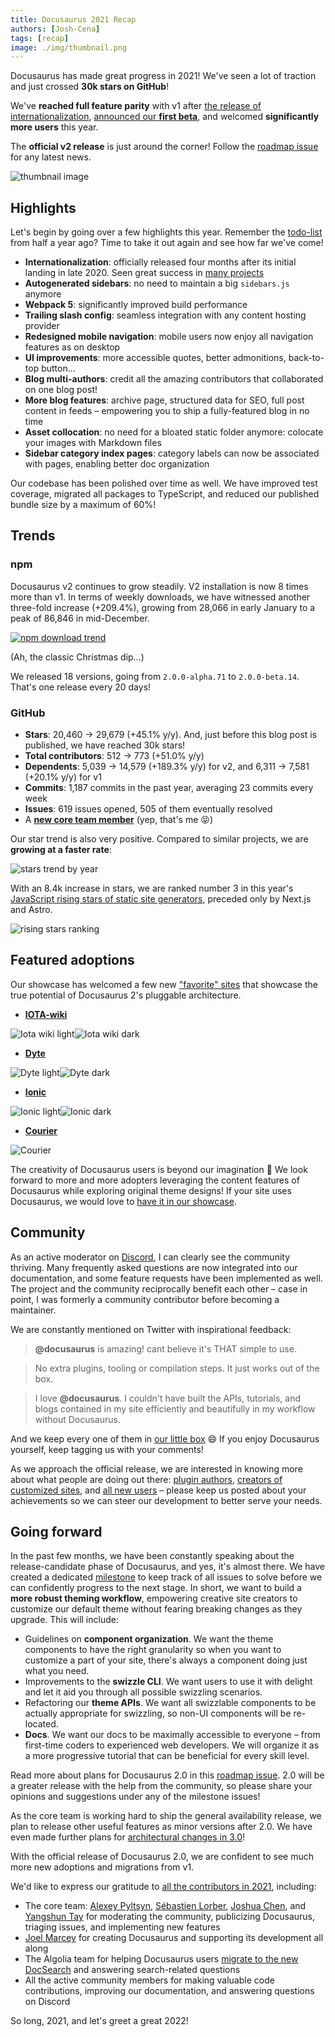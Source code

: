```yaml
---
title: Docusaurus 2021 Recap
authors: [Josh-Cena]
tags: [recap]
image: ./img/thumbnail.png
---
```


Docusaurus has made great progress in 2021! We've seen a lot of traction and just crossed **30k stars on GitHub**!

We've **reached full feature parity** with v1 after [the release of internationalization](blog/2021-03-09-releasing-docusaurus-i18n.md), [announced our **first beta**](blog/2021-05-12-announcing-docusaurus-two-beta/index.md), and welcomed **significantly more users** this year.

The **official v2 release** is just around the corner! Follow the [roadmap issue](https://github.com/facebook/docusaurus/issues/6113) for any latest news.

![thumbnail image](blog/2022-01-24-docusaurus-2021-recap/img/thumbnail.png)

<!--truncate-->

## Highlights

Let's begin by going over a few highlights this year. Remember the [todo-list](blog/2021-05-12-announcing-docusaurus-two-beta/index.md#whats-next) from half a year ago? Time to take it out again and see how far we've come!

- **Internationalization**: officially released four months after its initial landing in late 2020. Seen great success in [many projects](/showcase?tags=i18n)
- **Autogenerated sidebars**: no need to maintain a big `sidebars.js` anymore
- **Webpack 5**: significantly improved build performance
- **Trailing slash config**: seamless integration with any content hosting provider
- **Redesigned mobile navigation**: mobile users now enjoy all navigation features as on desktop
- **UI improvements**: more accessible quotes, better admonitions, back-to-top button...
- **Blog multi-authors**: credit all the amazing contributors that collaborated on one blog post!
- **More blog features**: archive page, structured data for SEO, full post content in feeds – empowering you to ship a fully-featured blog in no time
- **Asset collocation**: no need for a bloated static folder anymore: colocate your images with Markdown files
- **Sidebar category index pages**: category labels can now be associated with pages, enabling better doc organization

Our codebase has been polished over time as well. We have improved test coverage, migrated all packages to TypeScript, and reduced our published bundle size by a maximum of 60%!

## Trends

### npm

Docusaurus v2 continues to grow steadily. V2 installation is now 8 times more than v1. In terms of weekly downloads, we have witnessed another three-fold increase (+209.4%), growing from 28,066 in early January to a peak of 86,846 in mid-December.

[![npm download trend](blog/2022-01-24-docusaurus-2021-recap/img/npm-trend.png)](https://www.npmtrends.com/docusaurus-vs-@docusaurus/core)

(Ah, the classic Christmas dip...)

We released 18 versions, going from `2.0.0-alpha.71` to `2.0.0-beta.14`. That's one release every 20 days!

### GitHub

- **Stars**: 20,460 → 29,679 (+45.1% y/y). And, just before this blog post is published, we have reached 30k stars!
- **Total contributors**: 512 → 773 (+51.0% y/y)
- **Dependents**: 5,039 → 14,579 (+189.3% y/y) for v2, and 6,311 → 7,581 (+20.1% y/y) for v1
- **Commits**: 1,187 commits in the past year, averaging 23 commits every week
- **Issues**: 619 issues opened, 505 of them eventually resolved
- A [**new core team member**](https://github.com/Josh-Cena) (yep, that's me 😝)

Our star trend is also very positive. Compared to similar projects, we are **growing at a faster rate**:

![stars trend by year](blog/2022-01-24-docusaurus-2021-recap/img/star-history.png)

With an 8.4k increase in stars, we are ranked number 3 in this year's [JavaScript rising stars of static site generators](https://risingstars.js.org/2021/en#section-ssg), preceded only by Next.js and Astro.

![rising stars ranking](blog/2022-01-24-docusaurus-2021-recap/img/rising-stars.png)

## Featured adoptions

Our showcase has welcomed a few new ["favorite" sites](/showcase?tags=favorite) that showcase the true potential of Docusaurus 2's pluggable architecture.

- [**IOTA-wiki**](https://wiki.iota.org/)

![Iota wiki light](blog/2022-01-24-docusaurus-2021-recap/img/iota-light.png#gh-light-mode-only)![Iota wiki dark](blog/2022-01-24-docusaurus-2021-recap/img/iota-dark.png#gh-dark-mode-only)

- [**Dyte**](https://docs.dyte.io/docs/home/introduction/)

![Dyte light](blog/2022-01-24-docusaurus-2021-recap/img/dyte-light.png#gh-light-mode-only)![Dyte dark](blog/2022-01-24-docusaurus-2021-recap/img/dyte-dark.png#gh-dark-mode-only)

- [**Ionic**](https://ionicframework.com/docs)

![Ionic light](blog/2022-01-24-docusaurus-2021-recap/img/ionic-light.png#gh-light-mode-only)![Ionic dark](blog/2022-01-24-docusaurus-2021-recap/img/ionic-dark.png#gh-dark-mode-only)

- [**Courier**](https://www.courier.com/docs/)

![Courier](blog/2022-01-24-docusaurus-2021-recap/img/courier.png)

The creativity of Docusaurus users is beyond our imagination 🤩 We look forward to more and more adopters leveraging the content features of Docusaurus while exploring original theme designs! If your site uses Docusaurus, we would love to [have it in our showcase](https://github.com/facebook/docusaurus/edit/main/website/src/data/users.tsx).

## Community

As an active moderator on [Discord](https://discord.gg/docusaurus), I can clearly see the community thriving. Many frequently asked questions are now integrated into our documentation, and some feature requests have been implemented as well. The project and the community reciprocally benefit each other – case in point, I was formerly a community contributor before becoming a maintainer.

We are constantly mentioned on Twitter with inspirational feedback:

> **@docusaurus** is amazing! cant believe it's THAT simple to use.

> No extra plugins, tooling or compilation steps. It just works out of the box.

> I love **@docusaurus**. I couldn't have built the APIs, tutorials, and blogs contained in my site efficiently and beautifully in my workflow without Docusaurus.

And we keep every one of them in [our little box](https://twitter.com/sebastienlorber/timelines/1392048416872706049) 😄 If you enjoy Docusaurus yourself, keep tagging us with your comments!

As we approach the official release, we are interested in knowing more about what people are doing out there: [plugin authors](https://github.com/facebook/docusaurus/discussions/4025), [creators of customized sites](https://github.com/facebook/docusaurus/discussions/5468), and [all new users](https://github.com/facebook/docusaurus/discussions/4610) – please keep us posted about your achievements so we can steer our development to better serve your needs.

## Going forward

In the past few months, we have been constantly speaking about the release-candidate phase of Docusaurus, and yes, it's almost there. We have created a dedicated [milestone](https://github.com/facebook/docusaurus/milestone/15) to keep track of all issues to solve before we can confidently progress to the next stage. In short, we want to build a **more robust theming workflow**, empowering creative site creators to customize our default theme without fearing breaking changes as they upgrade. This will include:

- Guidelines on **component organization**. We want the theme components to have the right granularity so when you want to customize a part of your site, there's always a component doing just what you need.
- Improvements to the **swizzle CLI**. We want users to use it with delight and let it aid you through all possible swizzling scenarios.
- Refactoring our **theme APIs**. We want all swizzlable components to be actually appropriate for swizzling, so non-UI components will be re-located.
- **Docs**. We want our docs to be maximally accessible to everyone – from first-time coders to experienced web developers. We will organize it as a more progressive tutorial that can be beneficial for every skill level.

Read more about plans for Docusaurus 2.0 in this [roadmap issue](https://github.com/facebook/docusaurus/issues/6113). 2.0 will be a greater release with the help from the community, so please share your opinions and suggestions under any of the milestone issues!

As the core team is working hard to ship the general availability release, we plan to release other useful features as minor versions after 2.0. We have even made further plans for [architectural changes in 3.0](https://github.com/facebook/docusaurus/milestone/16)!

With the official release of Docusaurus 2.0, we are confident to see much more new adoptions and migrations from v1.

We'd like to express our gratitude to [all the contributors in 2021](https://github.com/facebook/docusaurus/graphs/contributors?from=2021-01-01&to=2022-01-01&type=c), including:

- The core team: [Alexey Pyltsyn](https://github.com/lex111), [Sébastien Lorber](https://github.com/slorber), [Joshua Chen](https://github.com/Josh-Cena), and [Yangshun Tay](https://github.com/yangshun) for moderating the community, publicizing Docusaurus, triaging issues, and implementing new features
- [Joel Marcey](https://github.com/JoelMarcey) for creating Docusaurus and supporting its development all along
- The Algolia team for helping Docusaurus users [migrate to the new DocSearch](blog/2021-11-21-algolia-docsearch-migration/index.md) and answering search-related questions
- All the active community members for making valuable code contributions, improving our documentation, and answering questions on Discord

So long, 2021, and let's greet a great 2022!
